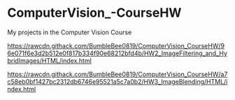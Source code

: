 # ComputerVision_-CourseHW
My projects in the Computer Vision Course


https://rawcdn.githack.com/BumbleBee0819/ComputerVision_CourseHW/96e071f6e3d2b512e0f817b334f90e68212bfd4b/HW2_ImageFiltering_and_HybridImages/HTML/index.html



https://rawcdn.githack.com/BumbleBee0819/ComputerVision_CourseHW/a7c58eb0bf1427bc2312db6746e95521a5c7a0b2/HW3_ImageBlending/HTML/index.html
